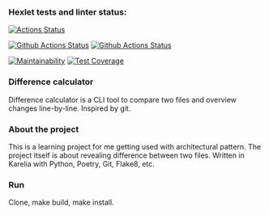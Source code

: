 ### Hexlet tests and linter status:
[![Actions Status](https://github.com/ghost-of-karelia/python-project-50/actions/workflows/hexlet-check.yml/badge.svg)](https://github.com/ghost-of-karelia/python-project-50/actions)

[![Github Actions Status](https://github.com/hexlet-boilerplates/python-package/workflows/Python%20CI/badge.svg)](https://github.com/hexlet-boilerplates/python-package/actions)
[![Github Actions Status](https://github.com/ghost-of-karelia/python-project-50/workflows/Python%20CI/badge.svg)](https://github.com/hexlet-boilerplates/python-package/actions)

[![Maintainability](https://api.codeclimate.com/v1/badges/9f4b4bdac0b8dbd6fcb0/maintainability)](https://codeclimate.com/github/ghost-of-karelia/python-project-50/maintainability)
[![Test Coverage](https://api.codeclimate.com/v1/badges/9f4b4bdac0b8dbd6fcb0/test_coverage)](https://codeclimate.com/github/ghost-of-karelia/python-project-50/test_coverage)

### Difference calculator

Difference calculator is a CLI tool to compare two files and overview changes line-by-line. Inspired by git. 

### About the project
This is a learning project for me getting used with architectural pattern. The project itself is about revealing difference between two files. Written in Karelia with Python, Poetry, Git, Flake8, etc.

### Run
Clone, make build, make install.